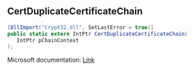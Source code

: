## CertDuplicateCertificateChain

```csharp
[DllImport("Crypt32.dll", SetLastError = true)]
public static extern IntPtr CertDuplicateCertificateChain(
   IntPtr pChainContext
);
```

Microsoft documentation: [Link](https://docs.microsoft.com/en-us/windows/win32/api/wincrypt/nf-wincrypt-certduplicatecertificatechain)
